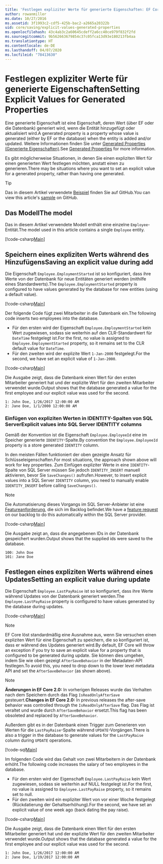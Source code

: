 ```yaml
---
title: 'Festlegen expliziter Werte für generierte Eigenschaften: EF Core'
author: rowanmiller
ms.date: 10/27/2016
ms.assetid: 3f1993c2-cdf5-425b-bac2-a2665a20322b
uid: core/saving/explicit-values-generated-properties
ms.openlocfilehash: 43c4ab3c2a60645cdeff2a6cc40ce979f832f2fd
ms.sourcegitcommit: 9b562663679854c37c05fca13d93e180213fb4aa
ms.translationtype: HT
ms.contentlocale: de-DE
ms.lasthandoff: 04/07/2020
ms.locfileid: "78413630"
---
```

# <a name="setting-explicit-values-for-generated-properties"></a><span data-ttu-id="c7a7c-102">Festlegen expliziter Werte für generierte Eigenschaften</span><span class="sxs-lookup"><span data-stu-id="c7a7c-102">Setting Explicit Values for Generated Properties</span></span>

<span data-ttu-id="c7a7c-103">Eine generierte Eigenschaft ist eine Eigenschaft, deren Wert (über EF oder die Datenbank) generiert wird, wenn die Entität hinzugefügt oder aktualisiert wird.</span><span class="sxs-lookup"><span data-stu-id="c7a7c-103">A generated property is a property whose value is generated (either by EF or the database) when the entity is added and/or updated.</span></span> <span data-ttu-id="c7a7c-104">Weitere Informationen finden Sie unter [Generated Properties (Generierte Eigenschaften)](../modeling/generated-properties.md).</span><span class="sxs-lookup"><span data-stu-id="c7a7c-104">See [Generated Properties](../modeling/generated-properties.md) for more information.</span></span>

<span data-ttu-id="c7a7c-105">Es gibt möglicherweise Situationen, in denen Sie einen expliziten Wert für einen generierten Wert festlegen möchten, anstatt einen zu generieren.</span><span class="sxs-lookup"><span data-stu-id="c7a7c-105">There may be situations where you want to set an explicit value for a generated property, rather than having one generated.</span></span>

> [!TIP]  
> <span data-ttu-id="c7a7c-106">Das in diesem Artikel verwendete [Beispiel](https://github.com/dotnet/EntityFramework.Docs/tree/master/samples/core/Saving/ExplicitValuesGenerateProperties/) finden Sie auf GitHub.</span><span class="sxs-lookup"><span data-stu-id="c7a7c-106">You can view this article's [sample](https://github.com/dotnet/EntityFramework.Docs/tree/master/samples/core/Saving/ExplicitValuesGenerateProperties/) on GitHub.</span></span>

## <a name="the-model"></a><span data-ttu-id="c7a7c-107">Das Modell</span><span class="sxs-lookup"><span data-stu-id="c7a7c-107">The model</span></span>

<span data-ttu-id="c7a7c-108">Das in diesem Artikel verwendete Modell enthält eine einzelne `Employee`-Entität.</span><span class="sxs-lookup"><span data-stu-id="c7a7c-108">The model used in this article contains a single `Employee` entity.</span></span>

[!code-csharp[Main](../../../samples/core/Saving/ExplicitValuesGenerateProperties/Employee.cs#Sample)]

## <a name="saving-an-explicit-value-during-add"></a><span data-ttu-id="c7a7c-109">Speichern eines expliziten Werts während des Hinzufügens</span><span class="sxs-lookup"><span data-stu-id="c7a7c-109">Saving an explicit value during add</span></span>

<span data-ttu-id="c7a7c-110">Die Eigenschaft `Employee.EmploymentStarted` ist so konfiguriert, dass ihre Werte von der Datenbank für neue Entitäten generiert werden (mithilfe eines Standardwerts).</span><span class="sxs-lookup"><span data-stu-id="c7a7c-110">The `Employee.EmploymentStarted` property is configured to have values generated by the database for new entities (using a default value).</span></span>

[!code-csharp[Main](../../../samples/core/Saving/ExplicitValuesGenerateProperties/EmployeeContext.cs#EmploymentStarted)]

<span data-ttu-id="c7a7c-111">Der folgende Code fügt zwei Mitarbeiter in die Datenbank ein.</span><span class="sxs-lookup"><span data-stu-id="c7a7c-111">The following code inserts two employees into the database.</span></span>

* <span data-ttu-id="c7a7c-112">Für den ersten wird der Eigenschaft `Employee.EmploymentStarted` kein Wert zugewiesen, sodass sie weiterhin auf den CLR-Standardwert für `DateTime` festgelegt ist.</span><span class="sxs-lookup"><span data-stu-id="c7a7c-112">For the first, no value is assigned to `Employee.EmploymentStarted` property, so it remains set to the CLR default value for `DateTime`.</span></span>
* <span data-ttu-id="c7a7c-113">Für den zweiten wird der explizite Wert `1-Jan-2000` festgelegt.</span><span class="sxs-lookup"><span data-stu-id="c7a7c-113">For the second, we have set an explicit value of `1-Jan-2000`.</span></span>

[!code-csharp[Main](../../../samples/core/Saving/ExplicitValuesGenerateProperties/Sample.cs#EmploymentStarted)]

<span data-ttu-id="c7a7c-114">Die Ausgabe zeigt, dass die Datenbank einen Wert für den ersten Mitarbeiter generiert hat und der explizite Wert für den zweiten Mitarbeiter verwendet wurde.</span><span class="sxs-lookup"><span data-stu-id="c7a7c-114">Output shows that the database generated a value for the first employee and our explicit value was used for the second.</span></span>

``` Console
1: John Doe, 1/26/2017 12:00:00 AM
2: Jane Doe, 1/1/2000 12:00:00 AM
```

### <a name="explicit-values-into-sql-server-identity-columns"></a><span data-ttu-id="c7a7c-115">Einfügen von expliziten Werten in IDENTITY-Spalten von SQL Server</span><span class="sxs-lookup"><span data-stu-id="c7a7c-115">Explicit values into SQL Server IDENTITY columns</span></span>

<span data-ttu-id="c7a7c-116">Gemäß der Konvention ist die Eigenschaft `Employee.EmployeeId` eine im Speicher generierte `IDENTITY`-Spalte.</span><span class="sxs-lookup"><span data-stu-id="c7a7c-116">By convention the `Employee.EmployeeId` property is a store generated `IDENTITY` column.</span></span>

<span data-ttu-id="c7a7c-117">In den meisten Fällen funktioniert der oben gezeigte Ansatz für Schlüsseleigenschaften.</span><span class="sxs-lookup"><span data-stu-id="c7a7c-117">For most situations, the approach shown above will work for key properties.</span></span> <span data-ttu-id="c7a7c-118">Zum Einfügen expliziter Werte in eine `IDENTITY`-Spalte von SQL Server müssen Sie jedoch `IDENTITY_INSERT` manuell aktivieren, bevor Sie `SaveChanges()` aufrufen.</span><span class="sxs-lookup"><span data-stu-id="c7a7c-118">However, to insert explicit values into a SQL Server `IDENTITY` column, you need to manually enable `IDENTITY_INSERT` before calling `SaveChanges()`.</span></span>

> [!NOTE]  
> <span data-ttu-id="c7a7c-119">Die Automatisierung dieses Vorgangs im SQL Server-Anbieter ist eine [Featureanforderung](https://github.com/aspnet/EntityFramework/issues/703), die sich im Backlog befindet.</span><span class="sxs-lookup"><span data-stu-id="c7a7c-119">We have a [feature request](https://github.com/aspnet/EntityFramework/issues/703) on our backlog to do this automatically within the SQL Server provider.</span></span>

[!code-csharp[Main](../../../samples/core/Saving/ExplicitValuesGenerateProperties/Sample.cs#EmployeeId)]

<span data-ttu-id="c7a7c-120">Die Ausgabe zeigt an, dass die angegebenen IDs in der Datenbank gespeichert wurden.</span><span class="sxs-lookup"><span data-stu-id="c7a7c-120">Output shows that the supplied ids were saved to the database.</span></span>

``` Console
100: John Doe
101: Jane Doe
```

## <a name="setting-an-explicit-value-during-update"></a><span data-ttu-id="c7a7c-121">Festlegen eines expliziten Werts während eines Updates</span><span class="sxs-lookup"><span data-stu-id="c7a7c-121">Setting an explicit value during update</span></span>

<span data-ttu-id="c7a7c-122">Die Eigenschaft `Employee.LastPayRaise` ist so konfiguriert, dass ihre Werte während Updates von der Datenbank generiert werden.</span><span class="sxs-lookup"><span data-stu-id="c7a7c-122">The `Employee.LastPayRaise` property is configured to have values generated by the database during updates.</span></span>

[!code-csharp[Main](../../../samples/core/Saving/ExplicitValuesGenerateProperties/EmployeeContext.cs#LastPayRaise)]

> [!NOTE]  
> <span data-ttu-id="c7a7c-123">EF Core löst standardmäßig eine Ausnahme aus, wenn Sie versuchen einen expliziten Wert für eine Eigenschaft zu speichern, die so konfiguriert ist, dass er während des Updates generiert wird.</span><span class="sxs-lookup"><span data-stu-id="c7a7c-123">By default, EF Core will throw an exception if you try to save an explicit value for a property that is configured to be generated during update.</span></span> <span data-ttu-id="c7a7c-124">Sie können dies umgehen, indem Sie wie oben gezeigt `AfterSaveBehavior` in der Metadaten-API festlegen.</span><span class="sxs-lookup"><span data-stu-id="c7a7c-124">To avoid this, you need to drop down to the lower level metadata API and set the `AfterSaveBehavior` (as shown above).</span></span>

> [!NOTE]  
> <span data-ttu-id="c7a7c-125">**Änderungen in EF Core 2.0:** In vorherigen Releases wurde das Verhalten nach dem Speichern durch das Flag `IsReadOnlyAfterSave` gesteuert.</span><span class="sxs-lookup"><span data-stu-id="c7a7c-125">**Changes in EF Core 2.0:** In previous releases the after-save behavior was controlled through the `IsReadOnlyAfterSave` flag.</span></span> <span data-ttu-id="c7a7c-126">Das Flag ist veraltet und wurde durch `AfterSaveBehavior` ersetzt.</span><span class="sxs-lookup"><span data-stu-id="c7a7c-126">This flag has been obsoleted and replaced by `AfterSaveBehavior`.</span></span>

<span data-ttu-id="c7a7c-127">Außerdem gibt es in der Datenbank einen Trigger zum Generieren von Werten für die `LastPayRaise`-Spalte während `UPDATE`-Vorgängen.</span><span class="sxs-lookup"><span data-stu-id="c7a7c-127">There is also a trigger in the database to generate values for the `LastPayRaise` column during `UPDATE` operations.</span></span>

[!code-sql[Main](../../../samples/core/Saving/ExplicitValuesGenerateProperties/employee_UPDATE.sql)]

<span data-ttu-id="c7a7c-128">Im folgenden Code wird das Gehalt von zwei Mitarbeitern in der Datenbank erhöht.</span><span class="sxs-lookup"><span data-stu-id="c7a7c-128">The following code increases the salary of two employees in the database.</span></span>

* <span data-ttu-id="c7a7c-129">Für den ersten wird der Eigenschaft `Employee.LastPayRaise` kein Wert zugewiesen, sodass sie weiterhin auf NULL festgelegt ist.</span><span class="sxs-lookup"><span data-stu-id="c7a7c-129">For the first, no value is assigned to `Employee.LastPayRaise` property, so it remains set to null.</span></span>
* <span data-ttu-id="c7a7c-130">Für den zweiten wird ein expliziter Wert von vor einer Woche festgelegt (Rückdatierung der Gehaltserhöhung).</span><span class="sxs-lookup"><span data-stu-id="c7a7c-130">For the second, we have set an explicit value of one week ago (back dating the pay raise).</span></span>

[!code-csharp[Main](../../../samples/core/Saving/ExplicitValuesGenerateProperties/Sample.cs#LastPayRaise)]

<span data-ttu-id="c7a7c-131">Die Ausgabe zeigt, dass die Datenbank einen Wert für den ersten Mitarbeiter generiert hat und der explizite Wert für den zweiten Mitarbeiter verwendet wurde.</span><span class="sxs-lookup"><span data-stu-id="c7a7c-131">Output shows that the database generated a value for the first employee and our explicit value was used for the second.</span></span>

``` Console
1: John Doe, 1/26/2017 12:00:00 AM
2: Jane Doe, 1/19/2017 12:00:00 AM
```
